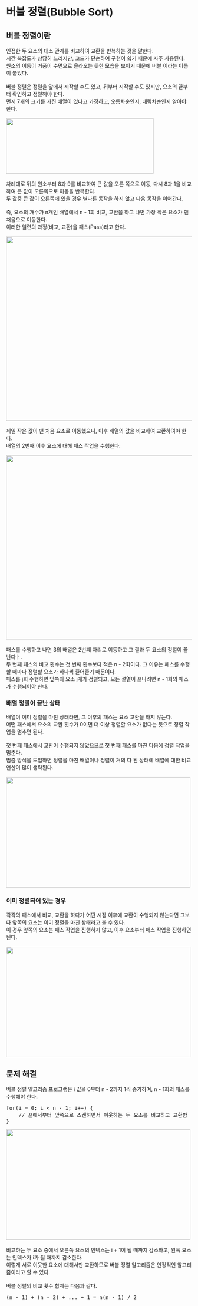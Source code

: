 # 버블 정렬(Bubble Sort)

## 버블 정렬이란
인접한 두 요소의 대소 관계를 비교하여 교환을 반복하는 것을 말한다.
<br>
시간 복잡도가 상당히 느리지만, 코드가 단순하여 구현이 쉽기 때문에 자주 사용된다.
<br>
원소의 이동이 거품이 수면으로 올라오는 듯한 모습을 보이기 때문에 버블 이라는 이름이 붙었다.
<br>
<br>
버블 정렬은 정렬을 앞에서 시작할 수도 있고, 뒤부터 시작할 수도 있지만, 요소의 끝부터 확인하고 정렬해야 한다.
<br>
먼저 7개의 크기를 가진 배열이 있다고 가정하고, 오름차순인지, 내림차순인지 알아야 한다.
<br>
<br>
<img src="https://user-images.githubusercontent.com/87363461/201458701-e019bf77-fce6-4cad-b02f-7da60ac2c783.JPG" width="400" height="150">
<br>
<br>
차례대로 뒤의 원소부터 8과 9를 비교하여 큰 값을 오른 쪽으로 이동, 다시 8과 1을 비교하여 큰 값이 오른쪽으로 이동을 반복한다.
<br>
두 값중 큰 값이 오른쪽에 있을 경우 별다른 동작을 하지 않고 다음 동작을 이어간다.
<br>
<br>
즉, 요소의 개수가 n개인 배열에서 n - 1회 비교, 교환을 하고 나면 가장 작은 요소가 맨 처음으로 이동한다.
<br>
이러한 일련의 과정(비교, 교환)을 패스(Pass)라고 한다.
<br>
<br>
<img src="https://user-images.githubusercontent.com/87363461/201458787-67ce5eda-1118-45e4-b5b2-1dd851d00d3b.JPG" width="600" height="500">
<br>
<br>
제일 작은 값이 맨 처음 요소로 이동했으니, 이후 배열의 값을 비교하여 교환하여야 한다.
<br>
배열의 2번째 이후 요소에 대해 패스 작업을 수행한다.
<br>
<br>
<img src="https://user-images.githubusercontent.com/87363461/201458867-b57a994d-03df-45c8-a93f-ab7c8d9601dd.JPG" width="600" height="500">
<br>
<br>
패스를 수행하고 나면 3의 배열은 2번째 자리로 이동하고 그 결과 두 요소의 정렬이 끝난다ㅏ.
<br>
두 번째 패스의 비교 횟수는 첫 번째 횟수보다 적은 n - 2회이다. 그 이유는 패스를 수행할 때마다 정렬할 요소가 하나씩 줄어즐기 때문이다.
<br>
패스를 j회 수행하면 앞쪽의 요소 j개가 정렬되고, 모든 절열이 끝나려면 n - 1회의 패스가 수행되어야 한다.

### 배열 정렬이 끝난 상태

배열이 이미 정렬을 마친 상태라면, 그 이후의 패스는 요소 교환을 하지 않는다.
<br>
어떤 패스에서 요소의 교환 횟수가 0이면 더 이상 정렬할 요소가 없다는 뜻으로 정렬 작업을 멈추면 된다.
<br>
<br>
첫 번째 패스에서 교환이 수행되지 않았으므로 첫 번째 패스를 마친 다음에 정렬 작업을 멈춘다.
<br>
멈춤 방식을 도입하면 정렬을 마친 배열이나 정렬이 거의 다 된 상태에 배열에 대한 비교 연산이 많이 생략된다.
<br>
<br>
<img src="https://user-images.githubusercontent.com/87363461/201460451-cc5859b2-40e5-4eaf-a822-214241aea24d.JPG" width="500" height="300">

### 이미 정렬되어 있는 경우
각각의 패스에서 비교, 교환을 하다가 어떤 시점 이후에 교환이 수행되지 않는다면 그보다 앞쪽의 요소는 이미 정렬을 마친 상태라고 볼 수 있다.
<br>
이 경우 앞쪽의 요소는 패스 작업을 진행하지 않고, 이후 요소부터 패스 작업을 진행하면 된다.
<br>
<br>
<img src="https://user-images.githubusercontent.com/87363461/201460627-d6d466f8-8e18-4621-8a95-d0516bb70c22.JPG" width="500" height="300">

## 문제 해결
버블 정렬 알고리즘 프로그램은 i 값을 0부터 n - 2까지 1씩 증가하며, n - 1회의 패스를 수행해야 한다.
<pre>
for(i = 0; i < n - 1; i++) {
    // 끝에서부터 앞쪽으로 스캔하면서 이웃하는 두 요소를 비교하고 교환함
}
</pre>
<img src="https://user-images.githubusercontent.com/87363461/201458955-23d2155c-bab5-4b02-b1f8-ca6d3239c817.JPG" width="500" height="300">
<br>
<br>
비교하는 두 요소 중에서 오른쪽 요소의 인덱스는 i + 1이 될 때까지 감소하고, 왼쪽 요소는 인덱스가 i가 될 때까지 감소한다.
<br>
이렇게 서로 이웃한 요소에 대해서만 교환하므로 버블 정렬 알고리즘은 안정적인 알고리즘이라고 할 수 있다.
<br>
<br>
버블 정렬의 비교 횟수 합계는 다음과 같다.
<pre>
(n - 1) + (n - 2) + ... + 1 = n(n - 1) / 2
</pre>
